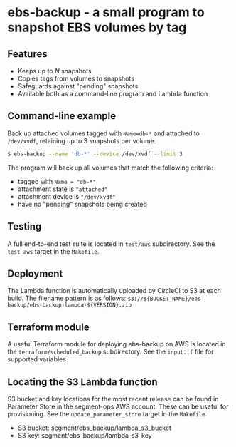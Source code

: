 # ebs-backup - a small program to snapshot EBS volumes by tag

## Features

- Keeps up to _N_ snapshots
- Copies tags from volumes to snapshots
- Safeguards against "pending" snapshots
- Available both as a command-line program and Lambda function

## Command-line example

Back up attached volumes tagged with `Name=db-*` and attached to `/dev/xvdf`,
retaining up to 3 snapshots per volume.

```bash
$ ebs-backup --name 'db-*' --device /dev/xvdf --limit 3
```

The program will back up all volumes that match the following criteria:

- tagged with `Name = "db-*"`
- attachment state is `"attached"`
- attachment device is `"/dev/xvdf"`
- have no "pending" snapshots being created

## Testing

A full end-to-end test suite is located in `test/aws` subdirectory.  See the
`test_aws` target in the `Makefile`.

## Deployment

The Lambda function is automatically uploaded by CircleCI to S3 at each build.
The filename pattern is as follows:
`s3://${BUCKET_NAME}/ebs-backup/ebs-backup-lambda-${VERSION}.zip`

## Terraform module

A useful Terraform module for deploying ebs-backup on AWS is located in the
`terraform/scheduled_backup` subdirectory. See the `input.tf` file for supported
variables.

## Locating the S3 Lambda function

S3 bucket and key locations for the most recent release can be found in Parameter Store in the segment-ops AWS account.  These can be useful for provisioning.  See the `update_parameter_store` target in the `Makefile`.

* S3 bucket: segment/ebs_backup/lambda_s3_bucket
* S3 key: segment/ebs_backup/lambda_s3_key